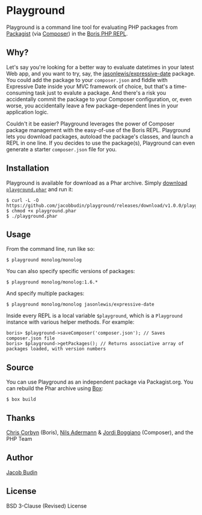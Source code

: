 # Playground

Playground is a command line tool for evaluating PHP packages from [Packagist](https://packagist.org) (via [Composer](https://getcomposer.org)) in the [Boris PHP REPL](https://github.com/d11wtq/playground).

## Why?

Let's say you're looking for a better way to evaluate datetimes in your latest Web app, and you want to try, say, the [jasonlewis/expressive-date](https://packagist.org/packages/jasonlewis/expressive-date) package. You could add the package to your `composer.json` and fiddle with Expressive Date inside your MVC framework of choice, but that's a time-consuming task just to evalute a package. And there's a risk you accidentally commit the package to your Composer configuration, or, even worse, you accidentally leave a few package-dependent lines in your application logic.

Couldn't it be easier? Playground leverages the power of Composer package management with the easy-of-use of the Boris REPL. Playground lets you download packages, autoload the package's classes, and launch a REPL in one line. If you decides to use the package(s), Playground can even generate a starter `composer.json` file for you.

## Installation

Playground is available for download as a Phar archive. Simply [download `playground.phar`](https://github.com/jacobbudin/playground/releases/download/v1.0.0/playground.phar) and run it:

    $ curl -L -O https://github.com/jacobbudin/playground/releases/download/v1.0.0/playground.phar
    $ chmod +x playground.phar
    $ ./playground.phar

## Usage

From the command line, run like so:

	$ playground monolog/monolog

You can also specify specific versions of packages:

	$ playground monolog/monolog:1.6.*

And specify multiple packages:

	$ playground monolog/monolog jasonlewis/expressive-date
	
Inside every REPL is a local variable `$playground`, which is a `Playground` instance with various helper methods. For example:

	boris> $playground->saveComposer('composer.json'); // Saves composer.json file
	boris> $playground->getPackages(); // Returns associative array of packages loaded, with version numbers

## Source

You can use Playground as an independent package via Packagist.org. You can rebuild the Phar archive using [Box](http://box-project.org/):

    $ box build

## Thanks

[Chris Corbyn](https://github.com/d11wtq) (Boris), [Nils Adermann](http://www.naderman.de) & [Jordi Boggiano](http://seld.be) (Composer), and the PHP Team

## Author

[Jacob Budin](http://www.jacobbudin.com)

## License

BSD 3-Clause (Revised) License
